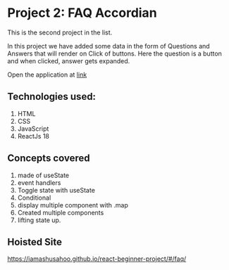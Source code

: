 # Project 2: FAQ Accordian

This is the second project in the list.

In this project we have added some data in the form of Questions and Answers that will render on Click of buttons. Here the question is a button and when clicked, answer gets expanded.

Open the application at [link](https://iamashusahoo.github.io/react-beginner-project/#/faq)

## Technologies used:

1. HTML
2. CSS
3. JavaScript
4. ReactJs 18

## Concepts covered

1. made of useState
2. event handlers
3. Toggle state with useState
4. Conditional
5. display multiple component with .map
6. Created multiple components
7. lifting state up.

## Hoisted Site

https://iamashusahoo.github.io/react-beginner-project/#/faq/
